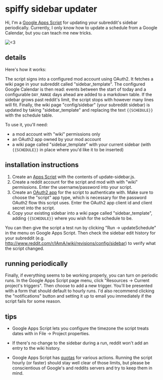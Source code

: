 # spiffy sidebar updater

Hi, I'm a [Google Apps Script](http://www.google.com/script/start/) for
updating your subreddit's sidebar periodically. Currently, I only know how to
update a schedule from a Google Calendar, but you can teach me new tricks.

![<3](http://24.media.tumblr.com/tumblr_m3c52pELxo1rrdvx9o1_500.gif)


## details

Here's how it works:

The script signs into a configured mod account using OAuth2. It fetches a wiki
page in your subreddit called "sidebar_template". The configured Google
Calendar is then read: events between the start of today and a configurable
`DAY_RANGE` days ahead are added to a markdown table. If the sidebar grows past
reddit's limit, the script stops with however many lines will fit. Finally, the
wiki page "config/sidebar" (your subreddit sidebar) is updated by taking
"sidebar_template" and replacing the text `{{SCHEDULE}}` with the schedule
table.

To use it, you'll need:

 * a mod account with "wiki" permissions only
 * an OAuth2 app owned by your mod account
 * a wiki page called "sidebar_template" with your current sidebar (with
   `{{SCHEDULE}}` in place where you'd like it to be inserted)


## installation instructions

1. Create an [Apps Script](http://www.google.com/script/start/) with the
   contents of update-sidebar.js.
2. Create a reddit account for the script and mod with with "wiki" permissions.
   Enter the username/password into your script.
3. Create an [OAuth2 app](https://ssl.reddit.com/prefs/apps/) for the script to
   authenticate with. Make sure to choose the "script" app type, which is
   necessary for the password OAuth2 flow this script uses. Enter the OAuth2
   app client id and client secret into the script.
4. Copy your existing sidebar into a wiki page called "sidebar_template",
   adding `{{SCHEDULE}}` where you wish for the schedule to be.

You can then give the script a test run by clicking "Run -> updateSchedule" in
the menu on Google Apps Script. Then check the sidebar edit history for your
subreddit (e.g. http://www.reddit.com/r/IAmA/wiki/revisions/config/sidebar) to
verify what the script changed.


## running periodically

Finally, if everything seems to be working properly, you can turn on periodic
runs. In the Google Apps Script page menu, click "Resources -> Current
project's triggers". Then choose to add a new trigger. You'll be presented with
a form that should default to hourly runs. I'd also recommend clicking the
"notifications" button and setting it up to email you immediately if the script
fails for some reason.


## tips

* Google Apps Script lets you configure the timezone the script treats dates
  with in File -> Project properties.

* If there's no change to the sidebar during a run, reddit won't add an entry
  to the wiki history.

* Google Apps Script has
  [quotas](https://developers.google.com/apps-script/guides/services/quotas)
  for various actions. Running the script hourly (or faster) should stay well
  clear of those limits, but please be conscientious of Google's and reddits
  servers and try to keep them in mind.
